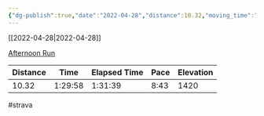 ```yaml
---
{"dg-publish":true,"date":"2022-04-28","distance":10.32,"moving_time":"1:29:58","elapsed_time":"1:31:39","pace":"8:43","total_elevation_gain":1420,"url":"https://www.strava.com/activities/7057413107","permalink":"/01-personal/strava/2022-04-28-afternoon-run/","dgPassFrontmatter":true}
---
```



[[2022-04-28\|2022-04-28]]

[Afternoon Run](https://www.strava.com/activities/7057413107)

| Distance | Time    | Elapsed Time | Pace | Elevation |
| -------- | ------- | ------------ | ---- | --------- |
| 10.32    | 1:29:58 | 1:31:39      | 8:43 | 1420      |




#strava
